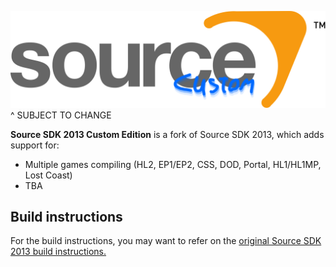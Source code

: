 ![Logo](.github/logo.png?raw=true)
^ SUBJECT TO CHANGE

**Source SDK 2013 Custom Edition** is a fork of Source SDK 2013, which adds support for:

- Multiple games compiling (HL2, EP1/EP2, CSS, DOD, Portal, HL1/HL1MP, Lost Coast)
- TBA

## Build instructions

For the build instructions, you may want to refer on the [original Source SDK 2013 build instructions.](https://github.com/ValveSoftware/source-sdk-2013)
